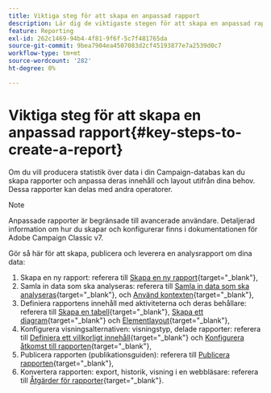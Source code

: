 ```yaml
---
title: Viktiga steg för att skapa en anpassad rapport
description: Lär dig de viktigaste stegen för att skapa en anpassad rapport
feature: Reporting
exl-id: 262c1469-94b4-4f81-9f6f-5c7f481765da
source-git-commit: 9bea7904ea4507083d2cf45193877e7a2539d0c7
workflow-type: tm+mt
source-wordcount: '282'
ht-degree: 0%

---
```


# Viktiga steg för att skapa en anpassad rapport{#key-steps-to-create-a-report}

Om du vill producera statistik över data i din Campaign-databas kan du skapa rapporter och anpassa deras innehåll och layout utifrån dina behov. Dessa rapporter kan delas med andra operatorer.

>[!NOTE]
>
>Anpassade rapporter är begränsade till avancerade användare. Detaljerad information om hur du skapar och konfigurerar finns i dokumentationen för Adobe Campaign Classic v7.

Gör så här för att skapa, publicera och leverera en analysrapport om dina data:

1. Skapa en ny rapport: referera till [Skapa en ny rapport](https://experienceleague.adobe.com/docs/campaign-classic/using/reporting/creating-new-reports/creating-a-new-report.html){target=&quot;_blank&quot;},
1. Samla in data som ska analyseras: referera till [Samla in data som ska analyseras](https://experienceleague.adobe.com/docs/campaign-classic/using/reporting/creating-new-reports/collecting-data-to-analyze.html){target=&quot;_blank&quot;}, och [Använd kontexten](https://experienceleague.adobe.com/docs/campaign-classic/using/reporting/creating-new-reports/collecting-data-to-analyze.html){target=&quot;_blank&quot;},
1. Definiera rapportens innehåll med aktiviteterna och deras behållare: referera till [Skapa en tabell](https://experienceleague.adobe.com/docs/campaign-classic/using/reporting/creating-new-reports/creating-a-table.html){target=&quot;_blank&quot;}, [Skapa ett diagram](https://experienceleague.adobe.com/docs/campaign-classic/using/reporting/creating-new-reports/creating-a-chart.html){target=&quot;_blank&quot;} och [Elementlayout](https://experienceleague.adobe.com/docs/campaign-classic/using/reporting/creating-new-reports/element-layout.html){target=&quot;_blank&quot;},
1. Konfigurera visningsalternativen: visningstyp, delade rapporter: referera till [Definiera ett villkorligt innehåll](https://experienceleague.adobe.com/docs/campaign-classic/using/reporting/creating-new-reports/defining-a-conditional-content.html){target=&quot;_blank&quot;} och [Konfigurera åtkomst till rapporten](https://experienceleague.adobe.com/docs/campaign-classic/using/reporting/creating-new-reports/configuring-access-to-the-report.html){target=&quot;_blank&quot;},
1. Publicera rapporten (publikationsguiden): referera till [Publicera rapporten](https://experienceleague.adobe.com/docs/campaign-classic/using/reporting/creating-new-reports/configuring-access-to-the-report.html#publishing-the-report){target=&quot;_blank&quot;},
1. Konvertera rapporten: export, historik, visning i en webbläsare: referera till [Åtgärder för rapporter](https://experienceleague.adobe.com/docs/campaign-classic/using/reporting/creating-new-reports/actions-on-reports.html){target=&quot;_blank&quot;}.

